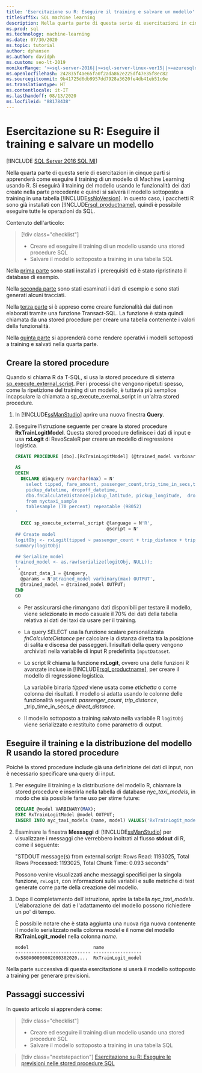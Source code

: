 ```yaml
---
title: 'Esercitazione su R: Eseguire il training e salvare un modello'
titleSuffix: SQL machine learning
description: Nella quarta parte di questa serie di esercitazioni in cinque parti si eseguirà il training e il salvataggio di un modello in R usando Transact-SQL in SQL Server con il Machine Learning di SQL.
ms.prod: sql
ms.technology: machine-learning
ms.date: 07/30/2020
ms.topic: tutorial
author: dphansen
ms.author: davidph
ms.custom: seo-lt-2019
monikerRange: '>=sql-server-2016||>=sql-server-linux-ver15||>=azuresqldb-mi-current||=sqlallproducts-allversions'
ms.openlocfilehash: 242835f4ae65fa0f2ada862e225df47e35f8ec82
ms.sourcegitcommit: 9b41725d6db9957dd7928a3620fe4db41eb51c6e
ms.translationtype: HT
ms.contentlocale: it-IT
ms.lasthandoff: 08/13/2020
ms.locfileid: "88178438"
---
```

# <a name="r-tutorial-train-and-save-model"></a>Esercitazione su R: Eseguire il training e salvare un modello
[!INCLUDE [SQL Server 2016 SQL MI](../../includes/applies-to-version/sqlserver2016-asdbmi.md)]

Nella quarta parte di questa serie di esercitazioni in cinque parti si apprenderà come eseguire il training di un modello di Machine Learning usando R. Si eseguirà il training del modello usando le funzionalità dei dati create nella parte precedente e quindi si salverà il modello sottoposto a training in una tabella [!INCLUDE[ssNoVersion](../../includes/ssnoversion-md.md)]. In questo caso, i pacchetti R sono già installati con [!INCLUDE[rsql_productname](../../includes/rsql-productname-md.md)], quindi è possibile eseguire tutte le operazioni da SQL.

Contenuto dell'articolo:

> [!div class="checklist"]
> + Creare ed eseguire il training di un modello usando una stored procedure SQL
> + Salvare il modello sottoposto a training in una tabella SQL

Nella [prima parte](r-taxi-classification-introduction.md) sono stati installati i prerequisiti ed è stato ripristinato il database di esempio.

Nella [seconda parte](r-taxi-classification-explore-data.md) sono stati esaminati i dati di esempio e sono stati generati alcuni tracciati.

Nella [terza parte](r-taxi-classification-create-features.md) si è appreso come creare funzionalità dai dati non elaborati tramite una funzione Transact-SQL. La funzione è stata quindi chiamata da una stored procedure per creare una tabella contenente i valori della funzionalità.

Nella [quinta parte](r-taxi-classification-deploy-model.md) si apprenderà come rendere operativi i modelli sottoposti a training e salvati nella quarta parte.

## <a name="create-the-stored-procedure"></a>Creare la stored procedure

Quando si chiama R da T-SQL, si usa la stored procedure di sistema [sp_execute_external_script](../../relational-databases/system-stored-procedures/sp-execute-external-script-transact-sql.md). Per i processi che vengono ripetuti spesso, come la ripetizione del training di un modello, è tuttavia più semplice incapsulare la chiamata a sp_execute_exernal_script in un'altra stored procedure.

1. In [!INCLUDE[ssManStudio](../../includes/ssmanstudio-md.md)] aprire una nuova finestra **Query**.

2. Eseguire l'istruzione seguente per creare la stored procedure **RxTrainLogitModel**. Questa stored procedure definisce i dati di input e usa **rxLogit** di RevoScaleR per creare un modello di regressione logistica.

   ```sql
   CREATE PROCEDURE [dbo].[RxTrainLogitModel] (@trained_model varbinary(max) OUTPUT)
   
   AS
   BEGIN
     DECLARE @inquery nvarchar(max) = N'
       select tipped, fare_amount, passenger_count,trip_time_in_secs,trip_distance,
       pickup_datetime, dropoff_datetime,
       dbo.fnCalculateDistance(pickup_latitude, pickup_longitude,  dropoff_latitude, dropoff_longitude) as direct_distance
       from nyctaxi_sample
       tablesample (70 percent) repeatable (98052)
   '
   
     EXEC sp_execute_external_script @language = N'R',
                                     @script = N'
   ## Create model
   logitObj <- rxLogit(tipped ~ passenger_count + trip_distance + trip_time_in_secs + direct_distance, data = InputDataSet)
   summary(logitObj)
   
   ## Serialize model 
   trained_model <- as.raw(serialize(logitObj, NULL));
   ',
     @input_data_1 = @inquery,
     @params = N'@trained_model varbinary(max) OUTPUT',
     @trained_model = @trained_model OUTPUT; 
   END
   GO
   ```

   + Per assicurarsi che rimangano dati disponibili per testare il modello, viene selezionato in modo casuale il 70% dei dati della tabella relativa ai dati dei taxi da usare per il training.

   + La query SELECT usa la funzione scalare personalizzata *fnCalculateDistance* per calcolare la distanza diretta tra la posizione di salita e discesa dei passeggeri. I risultati della query vengono archiviati nella variabile di input R predefinita `InputDataset`.
  
   + Lo script R chiama la funzione **rxLogit**, ovvero una delle funzioni R avanzate incluse in [!INCLUDE[rsql_productname](../../includes/rsql-productname-md.md)], per creare il modello di regressione logistica.
  
     La variabile binaria _tipped_ viene usata come *etichetta* o come colonna dei risultati. Il modello si adatta usando le colonne delle funzionalità seguenti:  _passenger_count_, _trip_distance_, _trip_time_in_secs_e _direct_distance_.
  
   + Il modello sottoposto a training salvato nella variabile R `logitObj` viene serializzato e restituito come parametro di output.

## <a name="train-and-deploy-the-r-model-using-the-stored-procedure"></a>Eseguire il training e la distribuzione del modello R usando la stored procedure

Poiché la stored procedure include già una definizione dei dati di input, non è necessario specificare una query di input.

1. Per eseguire il training e la distribuzione del modello R, chiamare la stored procedure e inserirla nella tabella di database _nyc_taxi_models_, in modo che sia possibile farne uso per stime future:

   ```sql
   DECLARE @model VARBINARY(MAX);
   EXEC RxTrainLogitModel @model OUTPUT;
   INSERT INTO nyc_taxi_models (name, model) VALUES('RxTrainLogit_model', @model);
   ```

2. Esaminare la finestra **Messaggi** di [!INCLUDE[ssManStudio](../../includes/ssmanstudio-md.md)] per visualizzare i messaggi che verrebbero inoltrati al flusso **stdout** di R, come il seguente: 

   "STDOUT message(s) from external script: Rows Read: 1193025, Total Rows Processed: 1193025, Total Chunk Time: 0.093 seconds"

   Possono venire visualizzati anche messaggi specifici per la singola funzione, `rxLogit`, con informazioni sulle variabili e sulle metriche di test generate come parte della creazione del modello.

3. Dopo il completamento dell'istruzione, aprire la tabella *nyc_taxi_models*. L'elaborazione dei dati e l'adattamento del modello possono richiedere un po' di tempo.

   È possibile notare che è stata aggiunta una nuova riga nuova contenente il modello serializzato nella colonna _model_ e il nome del modello **RxTrainLogit_model** nella colonna _name_.

   ```text
   model                        name
   ---------------------------- ------------------
   0x580A00000002000302020....  RxTrainLogit_model
   ```

Nella parte successiva di questa esercitazione si userà il modello sottoposto a training per generare previsioni.

## <a name="next-steps"></a>Passaggi successivi

In questo articolo si apprenderà come:

> [!div class="checklist"]
> + Creare ed eseguire il training di un modello usando una stored procedure SQL
> + Salvare il modello sottoposto a training in una tabella SQL

> [!div class="nextstepaction"]
> [Esercitazione su R: Eseguire le previsioni nelle stored procedure SQL](r-taxi-classification-deploy-model.md)
